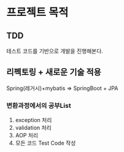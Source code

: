 # 프로젝트 목적
## TDD
테스트 코드를 기반으로 개발을 진행해본다.
## 리펙토링 + 새로운 기술 적용
Spring(레거시)+mybatis  =>  SpringBoot + JPA 

### 변환과정에서의 공부List

1. exception 처리
2. validation 처리
3. AOP 처리
4. 모든 코드 Test Code 작성


